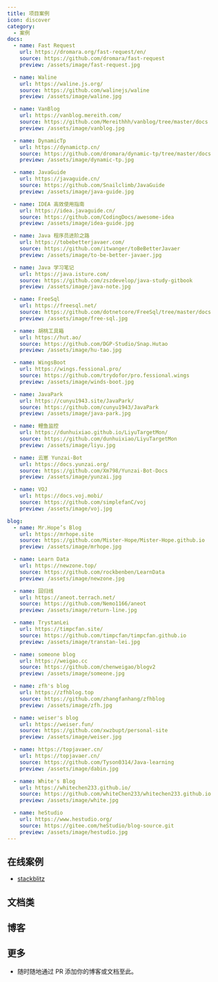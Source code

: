 ```yaml
---
title: 项目案例
icon: discover
category:
  - 案例
docs:
  - name: Fast Request
    url: https://dromara.org/fast-request/en/
    source: https://github.com/dromara/fast-request
    preview: /assets/image/fast-request.jpg

  - name: Waline
    url: https://waline.js.org/
    source: https://github.com/walinejs/waline
    preview: /assets/image/waline.jpg

  - name: VanBlog
    url: https://vanblog.mereith.com/
    source: https://github.com/Mereithhh/vanblog/tree/master/docs
    preview: /assets/image/vanblog.jpg

  - name: DynamicTp
    url: https://dynamictp.cn/
    source: https://github.com/dromara/dynamic-tp/tree/master/docs
    preview: /assets/image/dynamic-tp.jpg

  - name: JavaGuide
    url: https://javaguide.cn/
    source: https://github.com/Snailclimb/JavaGuide
    preview: /assets/image/java-guide.jpg

  - name: IDEA 高效使用指南
    url: https://idea.javaguide.cn/
    source: https://github.com/CodingDocs/awesome-idea
    preview: /assets/image/idea-guide.jpg

  - name: Java 程序员进阶之路
    url: https://tobebetterjavaer.com/
    source: https://github.com/itwanger/toBeBetterJavaer
    preview: /assets/image/to-be-better-javaer.jpg

  - name: Java 学习笔记
    url: https://java.isture.com/
    source: https://github.com/zszdevelop/java-study-gitbook
    preview: /assets/image/java-note.jpg

  - name: FreeSql
    url: https://freesql.net/
    source: https://github.com/dotnetcore/FreeSql/tree/master/docs
    preview: /assets/image/free-sql.jpg

  - name: 胡桃工具箱
    url: https://hut.ao/
    source: https://github.com/DGP-Studio/Snap.Hutao
    preview: /assets/image/hu-tao.jpg

  - name: WingsBoot
    url: https://wings.fessional.pro/
    source: https://github.com/trydofor/pro.fessional.wings
    preview: /assets/image/winds-boot.jpg

  - name: JavaPark
    url: https://cunyu1943.site/JavaPark/
    source: https://github.com/cunyu1943/JavaPark
    preview: /assets/image/java-park.jpg

  - name: 鲤鱼监控
    url: https://dunhuixiao.github.io/LiyuTargetMon/
    source: https://github.com/dunhuixiao/LiyuTargetMon
    preview: /assets/image/liyu.jpg

  - name: 云崽 Yunzai-Bot
    url: https://docs.yunzai.org/
    source: https://github.com/Xm798/Yunzai-Bot-Docs
    preview: /assets/image/yunzai.jpg

  - name: VOJ
    url: https://docs.voj.mobi/
    source: https://github.com/simplefanC/voj
    preview: /assets/image/voj.jpg

blog:
  - name: Mr.Hope’s Blog
    url: https://mrhope.site
    source: https://github.com/Mister-Hope/Mister-Hope.github.io
    preview: /assets/image/mrhope.jpg

  - name: Learn Data
    url: https://newzone.top/
    source: https://github.com/rockbenben/LearnData
    preview: /assets/image/newzone.jpg

  - name: 回归线
    url: https://aneot.terrach.net/
    source: https://github.com/Nemo1166/aneot
    preview: /assets/image/return-line.jpg

  - name: TrystanLei
    url: https://timpcfan.site/
    source: https://github.com/timpcfan/timpcfan.github.io
    preview: /assets/image/transtan-lei.jpg

  - name: someone blog
    url: https://weigao.cc
    source: https://github.com/chenweigao/blogv2
    preview: /assets/image/someone.jpg

  - name: zfh's blog
    url: https://zfhblog.top
    source: https://github.com/zhangfanhang/zfhblog
    preview: /assets/image/zfh.jpg

  - name: weiser's blog
    url: https://weiser.fun/
    source: https://github.com/xwzbupt/personal-site
    preview: /assets/image/weiser.jpg

  - name: https://topjavaer.cn/
    url: https://topjavaer.cn/
    source: https://github.com/Tyson0314/Java-learning
    preview: /assets/image/dabin.jpg

  - name: White's Blog
    url: https://whitechen233.github.io/
    source: https://github.com/whiteChen233/whitechen233.github.io
    preview: /assets/image/white.jpg

  - name: heStudio
    url: https://www.hestudio.org/
    source: https://gitee.com/heStudio/blog-source.git
    preview: /assets/image/hestudio.jpg
---
```


## 在线案例

- [stackblitz](https://stackblitz.com/fork/vuepress-theme-hope)

## 文档类

<DemoProject
  v-for="item in $frontmatter.docs"
  :key="item.link"
  :name="item.name"
  :url="item.url"
  :source="item.source"
  :preview="item.preview"
/>

## 博客

<DemoProject
  v-for="item in $frontmatter.blog"
  :key="item.link"
  :name="item.name"
  :url="item.url"
  :source="item.source"
  :preview="item.preview"
/>

## 更多

- 随时随地通过 PR 添加你的博客或文档至此。

<script setup lang="ts">
import DemoProject from '@DemoProject';
</script>
